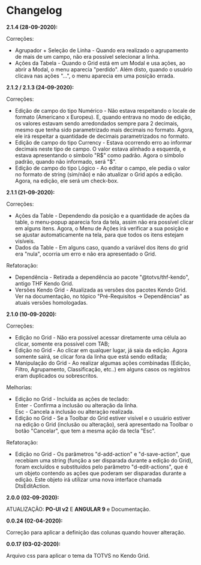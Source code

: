 # Changelog

**2.1.4 (28-09-2020):**

Correções:
- Agrupador + Seleção de Linha - Quando era realizado o agrupamento de mais de um campo, não era possível selecionar a linha. 
- Ações da Tabela - Quando o Grid está em um Modal e usa ações, ao abrir a Modal, o menu aparecia "perdido". Além disto, quando o usuário clicava nas ações "...", o menu aparecia em uma posição errada.

**2.1.2 / 2.1.3 (24-09-2020):**

Correções:
- Edição de campo do tipo Numérico - Não estava respeitando o locale de formato (Americano x Europeu). E, quando entrava no modo de edição, os valores estavam sendo arredondados sempre para 2 decimais, mesmo que tenha sido parametrizado mais decimais no formato. Agora, ele irá respeitar a quantidade de decimais parametrizados no formato.
- Edição de campo do tipo Currency - Estava ocorrendo erro ao informar decimais neste tipo de campo. O valor estava alinhado a esquerda, e estava apresentando o símbolo "R$" como padrão. Agora o símbolo padrão, quando não informado, será "$".
- Edição de campo do tipo Lógico - Ao editar o campo, ele pedia o valor no formato de string (sim/não) e não atualizar o Grid após a edição. Agora, na edição, ele será um check-box.

**2.1.1 (21-09-2020):**

Correções:
- Ações da Table - Dependendo da posição e a quantidade de ações da table, o menu-popup aparecia fora da tela, assim não era possível clicar em alguns itens. Agora, o Menu de Ações irá verificar a sua posição e se ajustar automaticamente na tela, para que todos os itens estejam visíveis.
- Dados da Table - Em alguns caso, quando a variável dos itens do grid era "nula", ocorria um erro e não era apresentado o Grid.

Refatoração:
- Dependência - Retirada a dependência ao pacote "@totvs/thf-kendo", antigo THF Kendo Grid.
- Versões Kendo Grid - Atualizada as versões dos pacotes Kendo Grid. Ver na documentação, no tópico "Pré-Requisitos -> Dependências" as atuais versões homologadas.

**2.1.0 (10-09-2020):**

Correções:
- Edição no Grid - Não era possível acessar diretamente uma célula ao clicar, somente era possível com TAB;
- Edição no Grid - Ao clicar em qualquer lugar, já saia da edição. Agora somente sairá, se clicar fora da linha que está sendo editada;
- Manipulação do Grid - Ao realizar algumas ações combinadas (Edição, Filtro, Agrupamento, Classificação, etc..) em alguns casos os registros eram duplicados ou sobrescritos. 

Melhorias:
- Edição no Grid - Incluída as ações de teclado:<br>
Enter - Confirma a inclusão ou alteração da linha.<br>
Esc - Cancela a inclusão ou alteração realizada.	
- Edição no Grid - Se a Toolbar do Grid estiver visível e o usuário estiver na edição o Grid (inclusão ou alteração), será apresentado na Toolbar o botão "Cancelar", que tem a mesma ação da tecla "Esc".

Refatoração:
- Edição no Grid - Os parâmetros "d-add-action" e "d-save-action", que recebiam uma string (função a ser disparada durante a edição do Grid), foram excluídos e substituídos pelo parâmetro "d-edit-actions", que é um objeto contendo as ações que poderam ser disparadas durante a edição. Este objeto irá utilizar uma nova interface chamada DtsEditAction.

**2.0.0 (02-09-2020):**

ATUALIZAÇÃO: **PO-UI v2** E **ANGULAR 9** e Documentação.

**0.0.24 (02-04-2020):**

Correção para aplicar a definição das colunas quando houver alteração.

**0.0.17 (03-02-2020):** 

Arquivo css para aplicar o tema da TOTVS no Kendo Grid.
